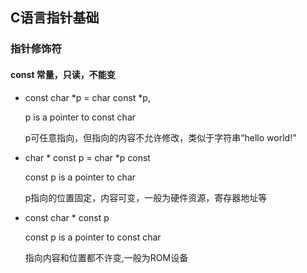 ## C语言指针基础
### 指针修饰符
#### const    常量，只读，不能变

- const char *p = char const *p,

    p is a pointer to const char

    p可任意指向，但指向的内容不允许修改，类似于字符串“hello world!”

- char * const p = char *p const

    const p is a pointer to char

    p指向的位置固定，内容可变，一般为硬件资源，寄存器地址等

- const char * const p

    const p is a pointer to const char

    指向内容和位置都不许变,一般为ROM设备